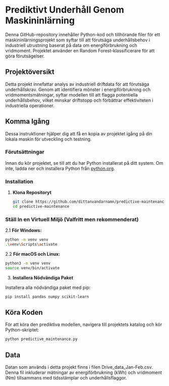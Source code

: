 # Prediktivt Underhåll Genom Maskininlärning

Denna GitHub-repository innehåller Python-kod och tillhörande filer för ett maskininlärningsprojekt som syftar till att förutsäga underhållsbehov i industriell utrustning baserat på data om energiförbrukning och vridmoment. Projektet använder en Random Forest-klassificerare för att göra förutsägelser.

## Projektöversikt

Detta projekt innefattar analys av industriell driftdata för att förutsäga underhållskrav. Genom att identifiera mönster i energiförbrukning och vridmomentsmätningar, syftar modellen till att flagga potentiella underhållsbehov, vilket minskar driftstopp och förbättrar effektiviteten i industriella operationer.

## Komma Igång

Dessa instruktioner hjälper dig att få en kopia av projektet igång på din lokala maskin för utveckling och testning.

### Förutsättningar

Innan du kör projektet, se till att du har Python installerat på ditt system. Om inte, ladda ner och installera Python från [python.org](https://www.python.org/downloads/).

### Installation

1. **Klona Repositoryt**

   ```bash
   git clone https://github.com/dittanvandarnamn/predictive-maintenance.git
   cd predictive-maintenance

### Ställ In en Virtuell Miljö (Valfritt men rekommenderat)

2.1 **För Windows:**

  ```bash
  python -m venv venv
  .\venv\Scripts\activate
```

2.2 **För macOS och Linux:**

  ```bash
  python3 -m venv venv
  source venv/bin/activate
  ```

3. **Installera Nödvändiga Paket**

Installera alla nödvändiga paket med pip:
  ```bash
  pip install pandas numpy scikit-learn
  ```

## Köra Koden
För att köra den prediktiva modellen, navigera till projektets katalog och kör Python-skriptet:
```bash
python predictive_maintenance.py
```

## Data
Datan som används i detta projekt finns i filen Drive_data_Jan-Feb.csv. Denna fil inkluderar mätningar av energiförbrukning (kWh) och vridmoment (Nm) tillsammans med tidsstämplar och underhållsflaggor.
